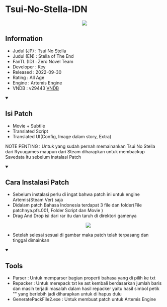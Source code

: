 # Tsui-No-Stella-IDN

<p align='center'>
<img src="https://blogger.googleusercontent.com/img/b/R29vZ2xl/AVvXsEjepTmsHW8na4qiuprDH1HVp2wZOYdpPisbe4RSDgNqimAdOOslkDE9UymVBRZZwJarnZKsj-qx17D5FML9P27jW_CzOl9r8EUsG-QuCiBxeEaJHXF2j0RlYpfRGMBymcjDeFnMIhwNI9kqWdVhaSHZ9nBOwvM0pIYG4v3dnvVgZJ5j2plxkZa2xcc_RpE/s1350/tsn2.jpg"

<details open> 
  <summary><h2>Information</h2></summary>

- Judul (JP) : Tsui No Stella
- Judul (EN) : Stella of The End
- FanTL (ID) : Zero Novel Team
- Developer  : Key
- Released   : 2022-09-30
- Rating     : All Age
- Engine     : Artemis Engine
- VNDB       : v29443 [VNDB](https://vndb.org/v29443)

<details open> 
  <summary><h2>Isi Patch</h2></summary>

  - Movie + Subtile 
  - Translated Script
  - Translated UI(Config, Image dalam story, Extra)

NOTE PENTING : Untuk yang sudah pernah memainankan Tsui No Stella dari Ryuugames maupun dari Steam diharapkan untuk membackup Savedata itu sebelum instalasi Patch

<details open> 
  <summary><h2>Cara Instalasi Patch</h2></summary>

  - Sebelum instalasi perlu di ingat bahwa patch ini untuk engine Artemis(Steam Ver) saja 
  - Didalam patch Bahasa Indonesia terdapat 3 file dan folder(File patchnya.pfs.001, Folder Script dan Movie )
  - Drag And Drop isi dari rar itu dan taruh di direktori gamenya
    <p align='center'><img src="https://blogger.googleusercontent.com/img/b/R29vZ2xl/AVvXsEi9deTOJtgn3ANR-kgurIdPbdj9a0QPew37Vyp5YMI_K8zE5aNjSI2GHmeHjbTOOgi3-_wc5RaorbrcGUcG0c5UTIQ6B5GAnAzRDSwOth4jci1uTis0hiCGU3crFIgt_6tSfbukbsLTy3Wdzi3qPzdsf5RGXvz-LSMFK-F9o-1VmnES6wmSGlqrAa3vACY/s827/Screenshot%202025-05-02%20184322.png"
  - Setelah selesai sesuai di gambar maka patch telah terpasang dan tinggal dimainkan

<details open> 
  <summary><h2>Tools</h2></summary>

  - Parser : Untuk memparser bagian properti bahasa yang di pilih ke txt
  - Repacker : Untuk merepack txt ke ast kembali berdasarkan jumlah baris dan masih terjadi masalah dalam hasil repacker yaitu
               hasil simbol petik "" yang berlebih jadi diharapkan untuk di hapus dulu
  - GeneratePackFile2.exe : Untuk membuat patch untuk Artemis Engine

